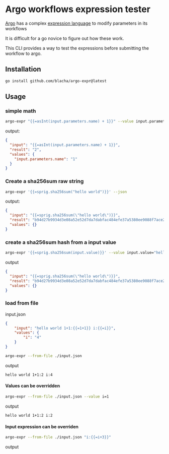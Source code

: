 # Argo workflows expression tester


[Argo](https://github.com/argoproj/argo-workflows) has a complex [expression language](https://argoproj.github.io/argo-workflows/variables/#expression) to modify parameters in its workflows

It is difficult for a go novice to figure out how these work.

This CLI provides a way to test the expressions before submitting the workflow to argo.


## Installation

```bash
go install github.com/blacha/argo-expr@latest
```

## Usage

### simple math

```bash
argo-expr "{{=asInt(input.parameters.name) + 1}}" --value input.parameters.name="1" --json
```

output:
```json
{
  "input": "{{=asInt(input.parameters.name) + 1}}",
  "result": "2",
  "values": {
    "input.parameters.name": "1"
  }
}
```


### Create a sha256sum raw string

```bash
argo-expr '{{=sprig.sha256sum("hello world")}}' --json
```

output:
```json
{
  "input": "{{=sprig.sha256sum(\"hello world\")}}",
  "result": "b94d27b9934d3e08a52e52d7da7dabfac484efe37a5380ee9088f7ace2efcde9",
  "values": {}
}
```

### create a sha256sum hash from a input value

```bash
argo-expr '{{=sprig.sha256sum(input.value)}}' --value input.value="hello world" --json
```

output
```json
{
  "input": "{{=sprig.sha256sum(\"hello world\")}}",
  "result": "b94d27b9934d3e08a52e52d7da7dabfac484efe37a5380ee9088f7ace2efcde9",
  "values": {}
}
```

### load from file

input.json

```json 
{
    "input": "hello world 1+1:{{=1+1}} i:{{=i}}",
    "values": {
        "i": "4"
    }
}
```

```bash
argo-expr --from-file ./input.json
```

output
```
hello world 1+1:2 i:4
```


#### Values can be overridden

```bash
argo-expr --from-file ./input.json --value i=1
```

output
```
hello world 1+1:2 i:2
```

#### Input expression can be overriden
```bash
argo-expr --from-file ./input.json "i:{{=i+3}}"
```

output

```

```